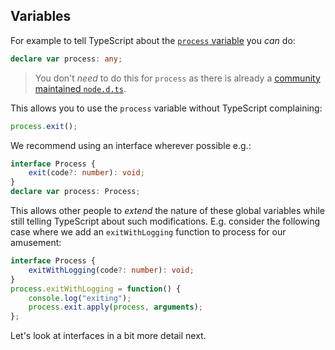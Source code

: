 ## Variables
For example to tell TypeScript about the [`process` variable](https://nodejs.org/api/process.html) you *can* do:

```ts
declare var process: any;
```

> You don't *need* to do this for `process` as there is already a [community maintained `node.d.ts`](https://github.com/DefinitelyTyped/DefinitelyTyped/blob/master/types/node/index.d.ts).

This allows you to use the `process` variable without TypeScript complaining:

```ts
process.exit();
```

We recommend using an interface wherever possible e.g.:

```ts
interface Process {
    exit(code?: number): void;
}
declare var process: Process;
```

This allows other people to *extend* the nature of these global variables while still telling TypeScript about such modifications. E.g. consider the following case where we add an `exitWithLogging` function to process for our amusement:

```ts
interface Process {
    exitWithLogging(code?: number): void;
}
process.exitWithLogging = function() {
    console.log("exiting");
    process.exit.apply(process, arguments);
};
```

Let's look at interfaces in a bit more detail next.
